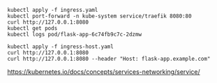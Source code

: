``` 
kubectl apply -f ingress.yaml 
kubectl port-forward -n kube-system service/traefik 8080:80
curl http://127.0.0.1:8080
kubectl get pods
kubectl logs pod/flask-app-6c74fb9c7c-2dzmw

```


```
kubectl apply -f ingress-host.yaml
curl http://127.0.0.1:8080
curl http://127.0.0.1:8080 --header "Host: flask-app.example.com"
```

https://kubernetes.io/docs/concepts/services-networking/service/